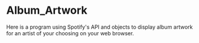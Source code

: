# Album_Artwork
Here is a program using Spotify's API and objects to display album artwork for an artist of your choosing on your web browser. 
